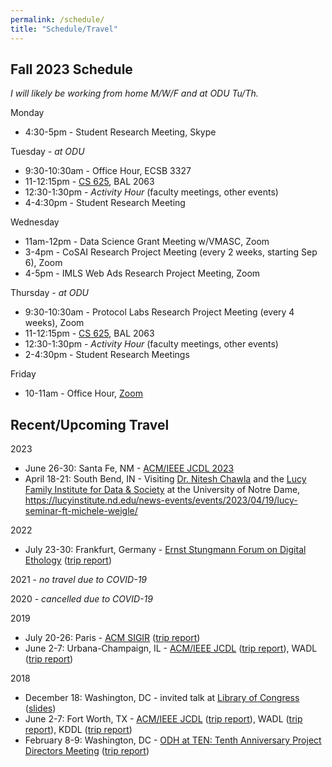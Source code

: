 ```yaml
---
permalink: /schedule/
title: "Schedule/Travel"
---
```


## Fall 2023 Schedule

*I will likely be working from home M/W/F and at ODU Tu/Th.*

Monday

* 4:30-5pm - Student Research Meeting, Skype

Tuesday - *at ODU*

* 9:30-10:30am - Office Hour, ECSB 3327
* 11-12:15pm - [CS 625](https://weiglemc.github.io/teaching/2023-fall-cs625), BAL 2063
* 12:30-1:30pm - *Activity Hour* (faculty meetings, other events)
* 4-4:30pm - Student Research Meeting

Wednesday

* 11am-12pm - Data Science Grant Meeting w/VMASC, Zoom
* 3-4pm - CoSAI Research Project Meeting (every 2 weeks, starting Sep 6), Zoom
* 4-5pm - IMLS Web Ads Research Project Meeting, Zoom

Thursday - *at ODU*

* 9:30-10:30am - Protocol Labs Research Project Meeting (every 4 weeks), Zoom
* 11-12:15pm - [CS 625](https://weiglemc.github.io/teaching/2023-fall-cs625), BAL 2063
* 12:30-1:30pm - *Activity Hour* (faculty meetings, other events)
* 2-4:30pm - Student Research Meetings

Friday

* 10-11am - Office Hour, [Zoom](https://odu.zoom.us/j/96765985329?pwd=NWNrS2ZFSmpLcWVWdTRyZmg0UXlvUT09&from=addon)

## Recent/Upcoming Travel

2023

* June 26-30: Santa Fe, NM - [ACM/IEEE JCDL 2023](https://2023.jcdl.org/)
* April 18-21: South Bend, IN - Visiting [Dr. Nitesh Chawla](https://lucyinstitute.nd.edu/people/leadership-team/nitesh-chawla/) and the [Lucy Family Institute for Data & Society](https://lucyinstitute.nd.edu/) at the University of Notre Dame, <https://lucyinstitute.nd.edu/news-events/events/2023/04/19/lucy-seminar-ft-michele-weigle/>

2022

* July 23-30: Frankfurt, Germany  - [Ernst Stungmann Forum on Digital Ethology](https://www.esforum.de/forums/ESF34_Digital_Ethology.html) ([trip report](https://ws-dl.blogspot.com/2022/08/2022-08-03-ernst-strungmann-forum-on.html))

2021 - *no travel due to COVID-19*

2020 - *cancelled due to COVID-19*

2019

* July 20-26: Paris - [ACM SIGIR](http://sigir.org/sigir2019/) ([trip report](https://ws-dl.blogspot.com/2019/07/2019-07-30-sigir-2019-in-paris-trip.html))
* June 2-7: Urbana-Champaign, IL - [ACM/IEEE JCDL](http://2019.jcdl.org) ([trip report](https://ws-dl.blogspot.com/2019/06/2019-06-05-joint-conference-on-digital.html)), WADL ([trip report](https://ws-dl.blogspot.com/2019/06/2019-06-20-web-archiving-and-digital.html))

2018

* December 18: Washington, DC - invited talk at [Library of Congress](https://www.loc.gov) ([slides](https://www.slideshare.net/mweigle/wsdls-work-towards-enabling-personal-use-of-web-archives-126145392))
* June 2-7: Fort Worth, TX - [ACM/IEEE JCDL](http://2018.jcdl.org) ([trip report](http://ws-dl.blogspot.com/2018/06/2018-06-08-joint-conference-on-digital_8.html)), WADL ([trip report](http://ws-dl.blogspot.com/2018/06/2018-06-11-web-archive-and-digital.html)), KDDL ([trip report](http://ws-dl.blogspot.com/2018/06/2018-06-11-knowledge-discovery-from.html))
* February 8-9: Washington, DC - [ODH at TEN: Tenth Anniversary Project Directors Meeting](https://www.neh.gov/divisions/odh/grant-news/odh-ten-our-tenth-anniversary-project-directors-meeting) ([trip report](http://ws-dl.blogspot.com/2018/03/2018-03-12-neh-odh-project-directors.html))
